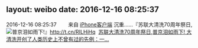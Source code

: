 layout: weibo
date: 2016-12-16 08:25:37
---
2016-12-16 08:25:37  &nbsp;&nbsp;&nbsp;&nbsp;&nbsp;&nbsp; 来自 <a href="http://app.weibo.com/t/feed/9ksdit" rel="nofollow">iPhone客户端</a>
沉重……『苏联大清洗70周年祭日,普京泪如雨下!』http://t.cn/RILHiHq ​​​
[<img style="float: left;" src="http://tc.sinaimg.cn/maxwidth.2048/tc.service.weibo.com/mmbiz_qpic_cn/e409e1b4b0fb3b0ba3cec5e6c682ec30.jpg"/>苏联大清洗70周年祭日,普京泪如雨下!
大清洗开创了人类历史上不曾有过的先例：一...](http://mp.weixin.qq.com/s?__biz=MjM5MjQ3OTQ5Nw==&mid=2651239344&idx=1&sn=ff09bbbf5626379183241949a3f7d7d8)

